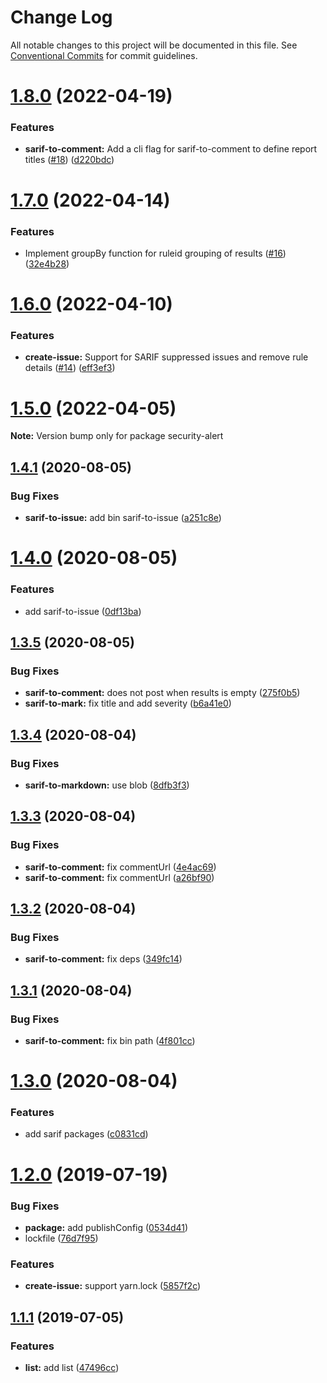 # Change Log

All notable changes to this project will be documented in this file.
See [Conventional Commits](https://conventionalcommits.org) for commit guidelines.

# [1.8.0](https://github.com/azu/security-alert/compare/v1.7.0...v1.8.0) (2022-04-19)


### Features

* **sarif-to-comment:** Add a cli flag for sarif-to-comment to define report titles ([#18](https://github.com/azu/security-alert/issues/18)) ([d220bdc](https://github.com/azu/security-alert/commit/d220bdc540552a77d4c09cce46b96f7b4f29b80f))





# [1.7.0](https://github.com/azu/security-alert/compare/v1.6.0...v1.7.0) (2022-04-14)


### Features

* Implement groupBy function for ruleid grouping of results ([#16](https://github.com/azu/security-alert/issues/16)) ([32e4b28](https://github.com/azu/security-alert/commit/32e4b28513670cc56731fadf3d695afdafa7f88b))





# [1.6.0](https://github.com/azu/security-alert/compare/v1.5.0...v1.6.0) (2022-04-10)


### Features

* **create-issue:** Support for SARIF suppressed issues and remove rule details ([#14](https://github.com/azu/security-alert/issues/14)) ([eff3ef3](https://github.com/azu/security-alert/commit/eff3ef34e1282ddafca856babf5bb1db96120f71))





# [1.5.0](https://github.com/azu/security-alert/compare/v1.4.1...v1.5.0) (2022-04-05)

**Note:** Version bump only for package security-alert





## [1.4.1](https://github.com/azu/security-alert/compare/v1.4.0...v1.4.1) (2020-08-05)


### Bug Fixes

* **sarif-to-issue:** add bin sarif-to-issue ([a251c8e](https://github.com/azu/security-alert/commit/a251c8e4ec320657762510ffce491d7226a60a93))





# [1.4.0](https://github.com/azu/security-alert/compare/v1.3.5...v1.4.0) (2020-08-05)


### Features

* add sarif-to-issue ([0df13ba](https://github.com/azu/security-alert/commit/0df13ba7a649e0018b8cb9ec28ddd77dd9ecbc92))





## [1.3.5](https://github.com/azu/security-alert/compare/v1.3.4...v1.3.5) (2020-08-05)


### Bug Fixes

* **sarif-to-comment:** does not post when results is empty ([275f0b5](https://github.com/azu/security-alert/commit/275f0b55482d0ab8fad9dd1f4a4470f0e5b42212))
* **sarif-to-mark:** fix title and add severity ([b6a41e0](https://github.com/azu/security-alert/commit/b6a41e0bfeb3b7674dec963a2475aff7e473e20c))





## [1.3.4](https://github.com/azu/security-alert/compare/v1.3.3...v1.3.4) (2020-08-04)


### Bug Fixes

* **sarif-to-markdown:** use blob ([8dfb3f3](https://github.com/azu/security-alert/commit/8dfb3f3c4df65d408d977feea01ce5fee32242d9))





## [1.3.3](https://github.com/azu/security-alert/compare/v1.3.2...v1.3.3) (2020-08-04)


### Bug Fixes

* **sarif-to-comment:** fix commentUrl ([4e4ac69](https://github.com/azu/security-alert/commit/4e4ac694988e24e21b9dcdf215c4075cf5fedf5d))
* **sarif-to-comment:** fix commentUrl ([a26bf90](https://github.com/azu/security-alert/commit/a26bf905aaffad043cf64bae7ace20bcf9d4e72d))





## [1.3.2](https://github.com/azu/security-alert/compare/v1.3.1...v1.3.2) (2020-08-04)


### Bug Fixes

* **sarif-to-comment:** fix deps ([349fc14](https://github.com/azu/security-alert/commit/349fc143c8ad7ad7681526cb11b33b1b0cfd0ddc))





## [1.3.1](https://github.com/azu/security-alert/compare/v1.3.0...v1.3.1) (2020-08-04)


### Bug Fixes

* **sarif-to-comment:** fix bin path ([4f801cc](https://github.com/azu/security-alert/commit/4f801cc099ddb9e9ed93d8af0976e8cc9c495319))





# [1.3.0](https://github.com/azu/security-alert/compare/v1.2.0...v1.3.0) (2020-08-04)


### Features

* add sarif packages ([c0831cd](https://github.com/azu/security-alert/commit/c0831cd1834e1f84ed721500cbe8db9523edc4eb))





# [1.2.0](https://github.com/azu/security-alert/compare/v1.1.1...v1.2.0) (2019-07-19)


### Bug Fixes

* **package:** add publishConfig ([0534d41](https://github.com/azu/security-alert/commit/0534d41))
* lockfile ([76d7f95](https://github.com/azu/security-alert/commit/76d7f95))


### Features

* **create-issue:** support yarn.lock ([5857f2c](https://github.com/azu/security-alert/commit/5857f2c))





## [1.1.1](https://github.com/azu/security-alert/compare/1.1.0...1.1.1) (2019-07-05)


### Features

* **list:** add list ([47496cc](https://github.com/azu/security-alert/commit/47496cc))
